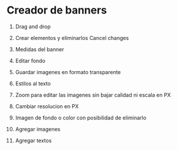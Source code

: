 # Creador de banners

1) Drag and drop

2) Crear elementos y eliminarlos
Cancel changes
3) Medidas del banner

4) Editar fondo

5) Guardar imagenes en formato transparente

6) Estilos al texto

7) Zoom para editar las imagenes sin bajar calidad ni escala en PX

8) Cambiar resolucion en PX

9) Imagen de fondo o color con posibilidad de eliminarlo

10) Agregar imagenes

11) Agregar textos


